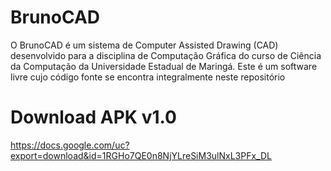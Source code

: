 # BrunoCAD
O BrunoCAD é um sistema de Computer Assisted Drawing (CAD) desenvolvido para a disciplina de Computação Gráfica do curso de Ciência da Computação da Universidade Estadual de Maringá. Este é um software livre cujo código fonte se encontra integralmente neste repositório

# Download APK v1.0
https://docs.google.com/uc?export=download&id=1RGHo7QE0n8NjYLreSiM3ulNxL3PFx_DL
